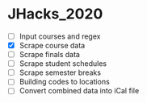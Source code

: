 # JHacks_2020

- [ ] Input courses and regex
- [X] Scrape course data
- [ ] Scrape finals data
- [ ] Scrape student schedules
- [ ] Scrape semester breaks
- [ ] Building codes to locations
- [ ] Convert combined data into iCal file